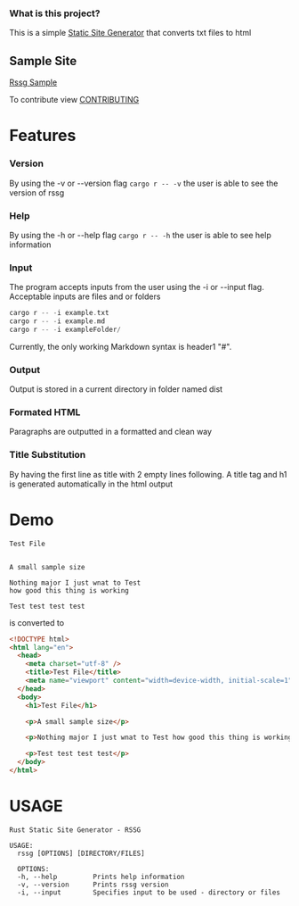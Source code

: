 ### What is this project?

This is a simple [Static Site Generator](https://www.cloudflare.com/en-ca/learning/performance/static-site-generator/#:~:text=A%20static%20site%20generator%20is,and%20a%20set%20of%20templates.&text=Static%20site%20generators%20are%20an,generating%20webpages%2C%20and%20implementing%20templates.) that converts txt files to html

## Sample Site

[Rssg Sample](https://antonio-bennett.github.io/rssg)

To contribute view [CONTRIBUTING](CONTRIBUTING.md)

# Features

### Version

By using the -v or --version flag `cargo r -- -v` the user is able to see the version of rssg

### Help

By using the -h or --help flag `cargo r -- -h` the user is able to see help information

### Input

The program accepts inputs from the user using the -i or --input flag. Acceptable inputs are files and or folders

```rust
cargo r -- -i example.txt
cargo r -- -i example.md
cargo r -- -i exampleFolder/
```

Currently, the only working Markdown syntax is header1 "#".

### Output

Output is stored in a current directory in folder named dist

### Formated HTML

Paragraphs are outputted in a formatted and clean way

### Title Substitution

By having the first line as title with 2 empty lines following. A title tag and h1 is generated automatically in the html output

# Demo

```
Test File


A small sample size

Nothing major I just wnat to Test
how good this thing is working

Test test test test
```

is converted to

```html
<!DOCTYPE html>
<html lang="en">
  <head>
    <meta charset="utf-8" />
    <title>Test File</title>
    <meta name="viewport" content="width=device-width, initial-scale=1" />
  </head>
  <body>
    <h1>Test File</h1>

    <p>A small sample size</p>

    <p>Nothing major I just wnat to Test how good this thing is working</p>

    <p>Test test test test</p>
  </body>
</html>
```

# USAGE

```
Rust Static Site Generator - RSSG

USAGE:
  rssg [OPTIONS] [DIRECTORY/FILES]

  OPTIONS:
  -h, --help         Prints help information
  -v, --version      Prints rssg version
  -i, --input        Specifies input to be used - directory or files
```
